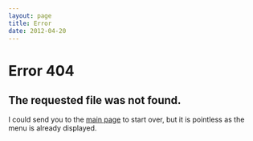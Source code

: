 ```yaml
---
layout: page
title: Error
date: 2012-04-20
---
```


# Error 404

## The requested file was not found.

I could send you to the [main page](/) to start over, but it is pointless as the menu is already displayed.
